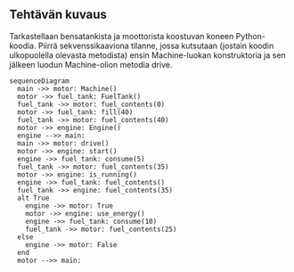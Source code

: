 ## Tehtävän kuvaus

Tarkastellaan bensatankista ja moottorista koostuvan koneen Python-koodia.
Piirrä sekvenssikaaviona tilanne, jossa kutsutaan (jostain koodin ulkopuolella olevasta metodista) ensin Machine-luokan konstruktoria ja sen jälkeen luodun Machine-olion metodia drive.

```mermaid
sequenceDiagram
  main ->> motor: Machine()
  motor ->> fuel_tank: FuelTank()
  fuel_tank ->> motor: fuel_contents(0)
  motor ->> fuel_tank: fill(40)
  fuel_tank ->> motor: fuel_contents(40)
  motor ->> engine: Engine()
  engine -->> main: 
  main ->> motor: drive()
  motor ->> engine: start()
  engine ->> fuel_tank: consume(5)
  fuel_tank ->> motor: fuel_contents(35)
  motor ->> engine: is_running()
  engine ->> fuel_tank: fuel_contents()
  fuel_tank ->> engine: fuel_contents(35)
  alt True
    engine ->> motor: True
    motor ->> engine: use_energy()
    engine ->> fuel_tank: consume(10)
    fuel_tank ->> motor: fuel_contents(25)
  else
    engine ->> motor: False
  end
  motor -->> main: 
 
```
